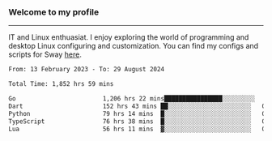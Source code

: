 ### Welcome to my profile

---

IT and Linux enthuasiat. I enjoy exploring the world of programming and desktop Linux configuring and customization. You can find my configs and scripts for Sway [here](https://github.com/uroborosq/mess-of-linux-configurations).

<!-- <div display="block">
 	<img align="left" width="48%" alt="isocalendar" src=".github/metrics/isocalendar_metrics.svg" />
	<img align="center" width="48%" alt="contributions" src=".github/metrics/contributions_metrics.svg" />
	<img align="center" alt="languages" src=".github/metrics/languages_metrics.svg" />
</div> -->

<!-- ![](https://komarev.com/ghpvc/?username=uroborosq&color=success&style=flat-square) -->
<!-- [](https://img.shields.io/github/last-commit/uroborosq/uroborosq?label=Profile%20updated&style=flat-square) -->

<!--START_SECTION:waka-->

```txt
From: 13 February 2023 - To: 29 August 2024

Total Time: 1,852 hrs 59 mins

Go                        1,206 hrs 22 mins████████████████░░░░░░░░░   64.41 %
Dart                      152 hrs 43 mins ██░░░░░░░░░░░░░░░░░░░░░░░   08.15 %
Python                    79 hrs 14 mins  █░░░░░░░░░░░░░░░░░░░░░░░░   04.23 %
TypeScript                76 hrs 38 mins  █░░░░░░░░░░░░░░░░░░░░░░░░   04.09 %
Lua                       56 hrs 11 mins  ▓░░░░░░░░░░░░░░░░░░░░░░░░   03.00 %
```

<!--END_SECTION:waka-->
